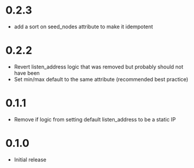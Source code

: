 # 0.2.3
- add a sort on seed_nodes attribute to make it idempotent

# 0.2.2
- Revert listen_address logic that was removed but probably should not have been
- Set min/max default to the same attribute (recommended best practice)

# 0.1.1
- Remove if logic from setting default listen_address to be a static IP

# 0.1.0
- Initial release
